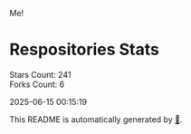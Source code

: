 Me!

# Respositories Stats
Stars Count: 241  
Forks Count: 6

2025-06-15 00:15:19  

This README is automatically generated by [🐰](https://github.com/rnitta/rnitta).
